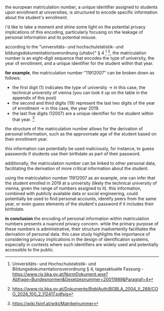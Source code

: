 the european matriculation number, a unique identifier assigned to students upon enrollment at universities, is structured to encode specific information about the student's enrollment.

i'd like to take a moment and shine some light on the potential privacy implications of this encoding, particularly focusing on the leakage of personal information and its potential misuse.

according to the "universitäts- und hochschulstatistik- und bildungsdokumentationsverordnung (uhsbv)" § 4 [^legal1] [^legal2], the matriculation number is an eight-digit sequence that encodes the type of university, the year of enrollment, and a unique identifier for the student within that year.

**for example**, the matriculation number "11912007" can be broken down as follows:

- the first digit (1) indicates the type of university → in this case, the technical university of vienna (you can look it up on the table in the appendix of this post)
- the second and third digits (19) represent the last two digits of the year of enrollment → in this case, the year 2019.
- the last five digits (12007) are a unique identifier for the student within that year. [^fsinf]

the structure of the matriculation number allows for the derivation of personal information, such as the approximate age of the student based on their enrollment year.

this information can potentially be used maliciously, for instance, to guess passwords if students use their birthdate as part of their password.

additionally, the matriculation number can be linked to other personal data, facilitating the derivation of more critical information about the student.

using the matriculation number 11912007 as an example, one can infer that the student enrolled in 2019 at a university (likely the technical university of vienna, given the range of numbers assigned to it). this information, combined with publicly available data or social engineering, could potentially be used to find personal accounts, identify peers from the same year, or even guess elements of the student's password if it includes their birthdate.

**in conclusion** the encoding of personal information within matriculation numbers presents a nuanced privacy concern. while the primary purpose of these numbers is administrative, their structure inadvertently facilitates the derivation of personal data. this case study highlights the importance of considering privacy implications in the design of identification systems, especially in contexts where such identifiers are widely used and potentially accessible to the public.

[^legal1]: Universitäts- und Hochschulstatistik- und Bildungsdokumentationsverordnung § 4, tagesaktuelle Fassung - https://www.ris.bka.gv.at/NormDokument.wxe?Abfrage=Bundesnormen&Gesetzesnummer=20011989&Paragraf=4

[^legal2]: https://www.ris.bka.gv.at/Dokumente/BgblAuth/BGBLA_2004_II_288/COO_2026_100_2_112417.pdfsig

[^fsinf]: https://wiki.fsinf.at/wiki/Matrikelnummer
